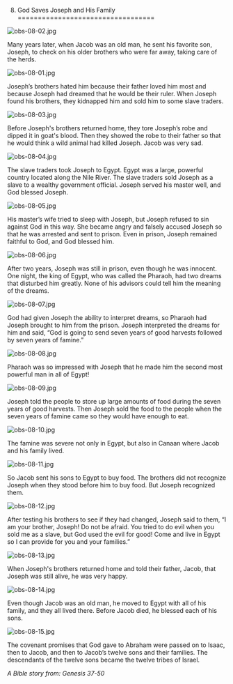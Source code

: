 8. God Saves Joseph and His Family
==================================

![obs-08-02.jpg](/var/www/vhosts/door43.org/httpdocs/data/gitrepo/media/en/obs/obs-08-02.jpg "obs-08-02.jpg")

Many years later, when Jacob was an old man, he sent his favorite son,
Joseph, to check on his older brothers who were far away, taking care of
the herds.

![obs-08-01.jpg](/var/www/vhosts/door43.org/httpdocs/data/gitrepo/media/en/obs/obs-08-01.jpg "obs-08-01.jpg")

Joseph’s brothers hated him because their father loved him most and
because Joseph had dreamed that he would be their ruler. When Joseph
found his brothers, they kidnapped him and sold him to some slave
traders.

![obs-08-03.jpg](/var/www/vhosts/door43.org/httpdocs/data/gitrepo/media/en/obs/obs-08-03.jpg "obs-08-03.jpg")

Before Joseph's brothers returned home, they tore Joseph’s robe and
dipped it in goat's blood. Then they showed the robe to their father so
that he would think a wild animal had killed Joseph. Jacob was very sad.

![obs-08-04.jpg](/var/www/vhosts/door43.org/httpdocs/data/gitrepo/media/en/obs/obs-08-04.jpg "obs-08-04.jpg")

The slave traders took Joseph to Egypt. Egypt was a large, powerful
country located along the Nile River. The slave traders sold Joseph as a
slave to a wealthy government official. Joseph served his master well,
and God blessed Joseph.

![obs-08-05.jpg](/var/www/vhosts/door43.org/httpdocs/data/gitrepo/media/en/obs/obs-08-05.jpg "obs-08-05.jpg")

His master’s wife tried to sleep with Joseph, but Joseph refused to sin
against God in this way. She became angry and falsely accused Joseph so
that he was arrested and sent to prison. Even in prison, Joseph remained
faithful to God, and God blessed him.

![obs-08-06.jpg](/var/www/vhosts/door43.org/httpdocs/data/gitrepo/media/en/obs/obs-08-06.jpg "obs-08-06.jpg")

After two years, Joseph was still in prison, even though he was
innocent. One night, the king of Egypt, who was called the Pharaoh, had
two dreams that disturbed him greatly. None of his advisors could tell
him the meaning of the dreams.

![obs-08-07.jpg](/var/www/vhosts/door43.org/httpdocs/data/gitrepo/media/en/obs/obs-08-07.jpg "obs-08-07.jpg")

God had given Joseph the ability to interpret dreams, so Pharaoh had
Joseph brought to him from the prison. Joseph interpreted the dreams for
him and said, “God is going to send seven years of good harvests
followed by seven years of famine.”

![obs-08-08.jpg](/var/www/vhosts/door43.org/httpdocs/data/gitrepo/media/en/obs/obs-08-08.jpg "obs-08-08.jpg")

Pharaoh was so impressed with Joseph that he made him the second most
powerful man in all of Egypt!

![obs-08-09.jpg](/var/www/vhosts/door43.org/httpdocs/data/gitrepo/media/en/obs/obs-08-09.jpg "obs-08-09.jpg")

Joseph told the people to store up large amounts of food during the
seven years of good harvests. Then Joseph sold the food to the people
when the seven years of famine came so they would have enough to eat.

![obs-08-10.jpg](/var/www/vhosts/door43.org/httpdocs/data/gitrepo/media/en/obs/obs-08-10.jpg "obs-08-10.jpg")

The famine was severe not only in Egypt, but also in Canaan where Jacob
and his family lived.

![obs-08-11.jpg](/var/www/vhosts/door43.org/httpdocs/data/gitrepo/media/en/obs/obs-08-11.jpg "obs-08-11.jpg")

So Jacob sent his sons to Egypt to buy food. The brothers did not
recognize Joseph when they stood before him to buy food. But Joseph
recognized them.

![obs-08-12.jpg](/var/www/vhosts/door43.org/httpdocs/data/gitrepo/media/en/obs/obs-08-12.jpg "obs-08-12.jpg")

After testing his brothers to see if they had changed, Joseph said to
them, “I am your brother, Joseph! Do not be afraid. You tried to do evil
when you sold me as a slave, but God used the evil for good! Come and
live in Egypt so I can provide for you and your families.”

![obs-08-13.jpg](/var/www/vhosts/door43.org/httpdocs/data/gitrepo/media/en/obs/obs-08-13.jpg "obs-08-13.jpg")

When Joseph's brothers returned home and told their father, Jacob, that
Joseph was still alive, he was very happy.

![obs-08-14.jpg](/var/www/vhosts/door43.org/httpdocs/data/gitrepo/media/en/obs/obs-08-14.jpg "obs-08-14.jpg")

Even though Jacob was an old man, he moved to Egypt with all of his
family, and they all lived there. Before Jacob died, he blessed each of
his sons.

![obs-08-15.jpg](/var/www/vhosts/door43.org/httpdocs/data/gitrepo/media/en/obs/obs-08-15.jpg "obs-08-15.jpg")

The covenant promises that God gave to Abraham were passed on to Isaac,
then to Jacob, and then to Jacob’s twelve sons and their families. The
descendants of the twelve sons became the twelve tribes of Israel.

*A Bible story from: Genesis 37-50*
